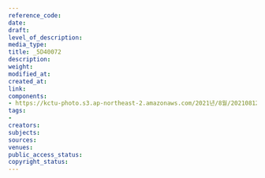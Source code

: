 ```yaml
---
reference_code: 
date: 
draft: 
level_of_description: 
media_type: 
title: _5D40072
description: 
weight: 
modified_at: 
created_at: 
link: 
components:
- https://kctu-photo.s3.ap-northeast-2.amazonaws.com/2021년/8월/20210812_코로나19+방역대책+진단+토론회/_5D40072.jpg
tags:
- 
creators: 
subjects: 
sources: 
venues: 
public_access_status: 
copyright_status: 
---
```

